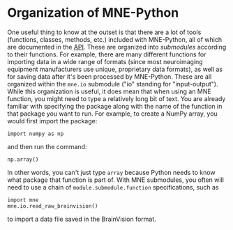 # Organization of MNE-Python

One useful thing to know at the outset is that there are a lot of tools (functions, classes, methods, etc.) included with MNE-Python, all of which are documented in the [API](https://mne.tools/stable/python_reference.html). These are organized into *submodules* according to their functions. For example, there are many different functions for importing data in a wide range of formats (since most neuroimaging equipment manufacturers use unique, proprietary data formats), as well as for saving data after it's been processed by MNE-Python. These are all organized within the `mne.io` submodule ("io" standing for "input-output"). While this organization is useful, it does mean that when using an MNE function, you might need to type a relatively long bit of text. You are already familiar with specifying the package along with the name of the function in that package you want to run. For example, to create a NumPy array, you would first import the package:

    import numpy as np

and then run the command:

    np.array()

In other words, you can't just type `array` because Python needs to know what package that function is part of. With MNE submodules, you often will need to use a chain of `module.submodule.function` specifications, such as

    import mne
    mne.io.read_raw_brainvision()

to import a data file saved in the BrainVision format.
